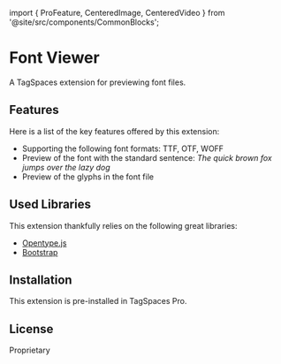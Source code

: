 import { ProFeature, CenteredImage, CenteredVideo } from '@site/src/components/CommonBlocks';

# Font Viewer

<ProFeature />

A TagSpaces extension for previewing font files.

## Features

Here is a list of the key features offered by this extension:

- Supporting the following font formats: TTF, OTF, WOFF
- Preview of the font with the standard sentence: _The quick brown fox jumps over the lazy dog_
- Preview of the glyphs in the font file

<CenteredImage
    caption="Screenshot of the font viewer extension"
    src="/media/extensions/font-viewer-lead.jpg"
    showCaption
    maxWidth="650px"
  />

## Used Libraries

This extension thankfully relies on the following great libraries:

- [Opentype.js](https://opentype.js.org/)
- [Bootstrap](https://getbootstrap.com/)

## Installation

This extension is pre-installed in TagSpaces Pro.

## License

Proprietary
